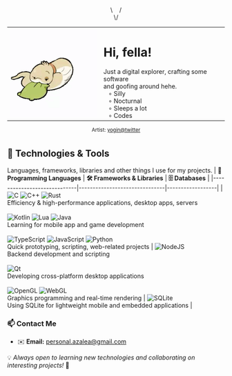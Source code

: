<p align="center">
\&nbsp;&nbsp;&nbsp;&nbsp;/<br>
\/
</p>
<table align="center">
  <tr>
    <td>
      <img src="yoginnnnnn - 1814364995263799600.gif" width="240"> 
    </td>
    <td valign="top">
     <h1>Hi, fella! </h1>
        Just a digital explorer, crafting some software&nbsp;&nbsp;&nbsp;<br>
        and goofing around hehe.<br>
        &nbsp;&nbsp;&nbsp;∘ Silly <br>
        &nbsp;&nbsp;&nbsp;∘ Nocturnal <br>
        &nbsp;&nbsp;&nbsp;∘ Sleeps a lot <br>
        &nbsp;&nbsp;&nbsp;∘ Codes <br>
    </td>
  </tr>
</table>
<p align="center">
  <sup> Artist: <a href="https://x.com/yoginnnnnn">yogin@twitter</a></sup>
</p>


## 🔧 Technologies & Tools

Languages, frameworks, libraries and other things I use for my projects.
 | **🚀 Programming Languages** | **🛠️ Frameworks & Libraries** | **🗄️ Databases** |
|-----------------------------|-------------------------------|------------------|
|![C](https://img.shields.io/badge/c-%2300599C.svg?style=flat&logo=c&logoColor=white) ![C++](https://img.shields.io/badge/c++-%2300599C.svg?style=flat&logo=c%2B%2B&logoColor=white) ![Rust](https://img.shields.io/badge/rust-%23000000.svg?style=flat&logo=rust&logoColor=white) <br> Efficiency & high-performance applications, desktop apps, servers <br><br> ![Kotlin](https://img.shields.io/badge/kotlin-%237F52FF.svg?style=flat&logo=kotlin&logoColor=white) ![Lua](https://img.shields.io/badge/lua-%232C2D72.svg?style=flat&logo=lua&logoColor=white) ![Java](https://img.shields.io/badge/java-%23ED8B00.svg?style=flat&logo=openjdk&logoColor=white) <br> Learning for mobile app and game development <br><br> ![TypeScript](https://img.shields.io/badge/typescript-%23007ACC.svg?style=flat&logo=typescript&logoColor=white) ![JavaScript](https://img.shields.io/badge/javascript-%23323330.svg?style=flat&logo=javascript&logoColor=%23F7DF1E) ![Python](https://img.shields.io/badge/python-3670A0?style=flat&logo=python&logoColor=ffdd54) <br> Quick prototyping, scripting, web-related projects | ![NodeJS](https://img.shields.io/badge/node.js-6DA55F?style=flat&logo=node.js&logoColor=white) <br> Backend development and scripting <br><br> ![Qt](https://img.shields.io/badge/Qt-%23217346.svg?style=flat&logo=Qt&logoColor=white) <br> Developing cross-platform desktop applications <br><br> ![OpenGL](https://img.shields.io/badge/OpenGL-%23FFFFFF.svg?style=flat&logo=opengl) ![WebGL](https://img.shields.io/badge/WebGL-990000?logo=webgl&logoColor=white&style=flat) <br> Graphics programming and real-time rendering | ![SQLite](https://img.shields.io/badge/sqlite-%2307405e.svg?style=flat&logo=sqlite&logoColor=white) <br> Using SQLite for lightweight mobile and embedded applications |

### 📫 Contact Me

- ✉️ **Email:** [personal.azalea@gmail.com](mailto\:personal.azalea@gmail.com)

💡 *Always open to learning new technologies and collaborating on interesting projects!* 🚀
